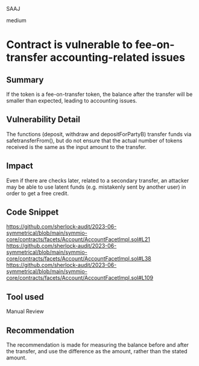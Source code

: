 SAAJ

medium

# Contract is vulnerable to fee-on-transfer accounting-related issues

## Summary
If the token is a fee-on-transfer token, the balance after the transfer will be smaller than expected, leading to accounting issues.

## Vulnerability Detail
The functions (deposit, withdraw and depositForPartyB) transfer funds via safetransferFrom(), but do not ensure that the actual number of tokens received is the same as the input amount to the transfer.


## Impact
Even if there are checks later, related to a secondary transfer, an attacker may be able to use latent funds (e.g. mistakenly sent by another user) in order to get a free credit.

## Code Snippet
https://github.com/sherlock-audit/2023-06-symmetrical/blob/main/symmio-core/contracts/facets/Account/AccountFacetImpl.sol#L21
https://github.com/sherlock-audit/2023-06-symmetrical/blob/main/symmio-core/contracts/facets/Account/AccountFacetImpl.sol#L38
https://github.com/sherlock-audit/2023-06-symmetrical/blob/main/symmio-core/contracts/facets/Account/AccountFacetImpl.sol#L109


## Tool used

Manual Review

## Recommendation
The recommendation is made for measuring the balance before and after the transfer, and use the difference as the amount, rather than the stated amount.
